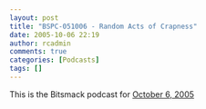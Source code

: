 ```yaml
---
layout: post
title: "BSPC-051006 - Random Acts of Crapness"
date: 2005-10-06 22:19
author: rcadmin
comments: true
categories: [Podcasts]
tags: []
---
```

This is the Bitsmack podcast for <a href=http://www.bitsmack.com/dl/BSPC-051006.mp3>October 6, 2005</a>
